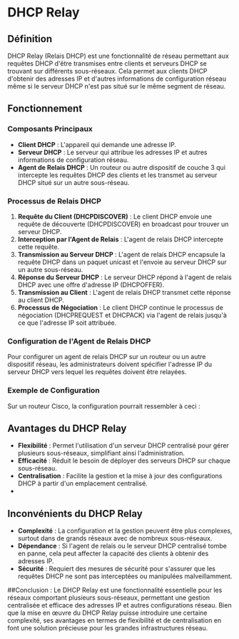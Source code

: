 # DHCP Relay

## Définition
DHCP Relay (Relais DHCP) est une fonctionnalité de réseau permettant aux requêtes DHCP d'être transmises entre clients et serveurs DHCP se trouvant sur différents sous-réseaux. Cela permet aux clients DHCP d'obtenir des adresses IP et d'autres informations de configuration réseau même si le serveur DHCP n'est pas situé sur le même segment de réseau.

## Fonctionnement

### Composants Principaux
- **Client DHCP** : L'appareil qui demande une adresse IP.
- **Serveur DHCP** : Le serveur qui attribue les adresses IP et autres informations de configuration réseau.
- **Agent de Relais DHCP** : Un routeur ou autre dispositif de couche 3 qui intercepte les requêtes DHCP des clients et les transmet au serveur DHCP situé sur un autre sous-réseau.

### Processus de Relais DHCP
1. **Requête du Client (DHCPDISCOVER)** : Le client DHCP envoie une requête de découverte (DHCPDISCOVER) en broadcast pour trouver un serveur DHCP.
2. **Interception par l'Agent de Relais** : L'agent de relais DHCP intercepte cette requête.
3. **Transmission au Serveur DHCP** : L'agent de relais DHCP encapsule la requête DHCP dans un paquet unicast et l'envoie au serveur DHCP sur un autre sous-réseau.
4. **Réponse du Serveur DHCP** : Le serveur DHCP répond à l'agent de relais DHCP avec une offre d'adresse IP (DHCPOFFER).
5. **Transmission au Client** : L'agent de relais DHCP transmet cette réponse au client DHCP.
6. **Processus de Négociation** : Le client DHCP continue le processus de négociation (DHCPREQUEST et DHCPACK) via l'agent de relais jusqu'à ce que l'adresse IP soit attribuée.

### Configuration de l'Agent de Relais DHCP
Pour configurer un agent de relais DHCP sur un routeur ou un autre dispositif réseau, les administrateurs doivent spécifier l'adresse IP du serveur DHCP vers lequel les requêtes doivent être relayées. 

### Exemple de Configuration
Sur un routeur Cisco, la configuration pourrait ressembler à ceci :



## Avantages du DHCP Relay
- **Flexibilité** : Permet l'utilisation d'un serveur DHCP centralisé pour gérer plusieurs sous-réseaux, simplifiant ainsi l'administration.
- **Efficacité** : Réduit le besoin de déployer des serveurs DHCP sur chaque sous-réseau.
- **Centralisation** : Facilite la gestion et la mise à jour des configurations DHCP à partir d'un emplacement centralisé.
- 
## Inconvénients du DHCP Relay
- **Complexité** : La configuration et la gestion peuvent être plus complexes, surtout dans de grands réseaux avec de nombreux sous-réseaux.
- **Dépendance** : Si l'agent de relais ou le serveur DHCP centralisé tombe en panne, cela peut affecter la capacité des clients à obtenir des adresses IP.
- **Sécurité** : Requiert des mesures de sécurité pour s'assurer que les requêtes DHCP ne sont pas interceptées ou manipulées malveillamment.

##Conclusion :
Le DHCP Relay est une fonctionnalité essentielle pour les réseaux comportant plusieurs sous-réseaux, permettant une gestion centralisée et efficace des adresses IP et autres configurations réseau. 
Bien que la mise en œuvre du DHCP Relay puisse introduire une certaine complexité, ses avantages en termes de flexibilité et de centralisation en font une solution précieuse pour les grandes infrastructures réseau.
